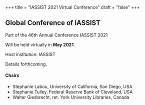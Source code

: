 +++
title = "IASSIST 2021 Virtual Conference"
draft = "false"
+++
## Global Conference of IASSIST

Part of the 46th Annual Conference IASSIST 2021

Will be held virtually in **May 2021**. 

Host institution: IASSIST

Details forthcoming. 

#### Chairs
- Stephanie Labou, University of California, San Diego, USA
- Stephanie Tulley, Federal Reserve Bank of Cleveland, USA
- Walter Giesbrecht, ret. York University Libraries, Canada

<br />


